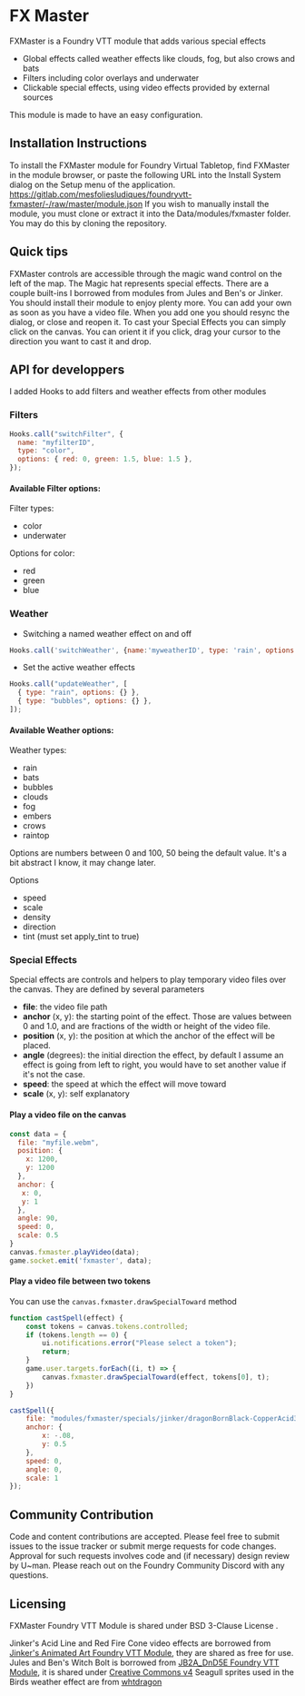 # FX Master

FXMaster is a Foundry VTT module that adds various special effects

- Global effects called weather effects like clouds, fog, but also crows and bats
- Filters including color overlays and underwater
- Clickable special effects, using video effects provided by external sources

This module is made to have an easy configuration.

## Installation Instructions

To install the FXMaster module for Foundry Virtual Tabletop, find FXMaster in the module browser, or paste the following URL into the Install System
dialog on the Setup menu of the application.
https://gitlab.com/mesfoliesludiques/foundryvtt-fxmaster/-/raw/master/module.json
If you wish to manually install the module, you must clone or extract it into the Data/modules/fxmaster folder. You
may do this by cloning the repository.

## Quick tips

FXMaster controls are accessible through the magic wand control on the left of the map.
The Magic hat represents special effects. There are a couple built-ins I borrowed from modules from Jules and Ben's or Jinker. You should install their module to enjoy plenty more. You can add your own as soon as you have a video file. When you add one you should resync the dialog, or close and reopen it.
To cast your Special Effects you can simply click on the canvas. You can orient it if you click, drag your cursor to the direction you want to cast it and drop.

## API for developpers

I added Hooks to add filters and weather effects from other modules

### Filters

```javascript
Hooks.call("switchFilter", {
  name: "myfilterID",
  type: "color",
  options: { red: 0, green: 1.5, blue: 1.5 },
});
```

#### Available Filter options:

Filter types:

- color
- underwater

Options for color:

- red
- green
- blue

### Weather

- Switching a named weather effect on and off

```javascript
Hooks.call('switchWeather', {name:'myweatherID', type: 'rain', options: {density: 100}});
```

- Set the active weather effects

```javascript
Hooks.call("updateWeather", [
  { type: "rain", options: {} },
  { type: "bubbles", options: {} },
]);
```

#### Available Weather options:

Weather types:

- rain
- bats
- bubbles
- clouds
- fog
- embers
- crows
- raintop

Options are numbers between 0 and 100, 50 being the default value. It's a bit abstract I know, it may change later.

Options
- speed
- scale
- density
- direction
- tint (must set apply_tint to true)

### Special Effects

Special effects are controls and helpers to play temporary video files over the canvas. They are defined by several parameters
- **file**: the video file path
- **anchor** (x, y): the starting point of the effect. Those are values between 0 and 1.0, and are fractions of the width or height of the video file.
- **position** (x, y): the position at which the anchor of the effect will be placed.
- **angle** (degrees): the initial direction the effect, by default I assume an effect is going from left to right, you would have to set another value if it's not the case. 
- **speed**: the speed at which the effect will move toward
- **scale** (x, y): self explanatory

#### Play a video file on the canvas

```javascript
const data = {
  file: "myfile.webm",
  position: {
    x: 1200,
    y: 1200
  },
  anchor: {
   x: 0,
   y: 1
  },
  angle: 90,
  speed: 0,
  scale: 0.5
}
canvas.fxmaster.playVideo(data);
game.socket.emit('fxmaster', data);
```

#### Play a video file between two tokens
You can use the `canvas.fxmaster.drawSpecialToward` method

```javascript
function castSpell(effect) {
    const tokens = canvas.tokens.controlled;
    if (tokens.length == 0) {
        ui.notifications.error("Please select a token");
        return;
    }
    game.user.targets.forEach((i, t) => {
        canvas.fxmaster.drawSpecialToward(effect, tokens[0], t);
    })
}

castSpell({
    file: "modules/fxmaster/specials/jinker/dragonBornBlack-CopperAcid30x5Line.webm",
    anchor: {
        x: -.08,
        y: 0.5
    },
    speed: 0,
    angle: 0,
    scale: 1
});
```


## Community Contribution

Code and content contributions are accepted. Please feel free to submit issues to the issue tracker or submit merge
requests for code changes. Approval for such requests involves code and (if necessary) design review by U~man. Please
reach out on the Foundry Community Discord with any questions.

## Licensing
FXMaster Foundry VTT Module is shared under BSD 3-Clause License .

Jinker's Acid Line and Red Fire Cone video effects are borrowed from [Jinker's Animated Art Foundry VTT Module](https://github.com/jinkergm/JAA), they are shared as free for use.
Jules and Ben's Witch Bolt is borrowed from [JB2A_DnD5E Foundry VTT Module](https://github.com/Jules-Bens-Aa/JB2A_DnD5e), it is shared under [Creative Commons v4](https://creativecommons.org/licenses/by-nc-sa/4.0/)
Seagull sprites used in the Birds weather effect are from [whtdragon](https://forums.rpgmakerweb.com/index.php?threads/whtdragons-animals-and-running-horses-now-with-more-dragons.53552/)